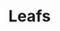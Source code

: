---
ee_id_thing: '4252'
site: '1'
type: '2'
inv_num: 2015-002
add_credit:
url: 2015-002-leafs
title: Leafs
year: '2015'
display_year: '2015'
medium: Foam pool noodle, gauge earrings
dims:
pitch:
ps:
live_url:
youtube:
related_code:
imgs: leafs-2015-002-full-database-JH.jpg,leafs-2015-002-detail-database-JH.jpg
subheading:
download:
commission:
related:
layout: things-i-made
---